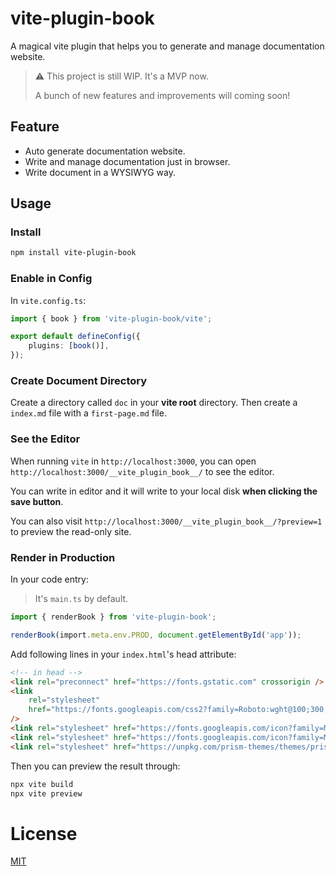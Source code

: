 # vite-plugin-book

A magical vite plugin that helps you to generate and manage documentation website.

> ⚠️ This project is still WIP. It's a MVP now.
>
> A bunch of new features and improvements will coming soon!

## Feature

-   Auto generate documentation website.
-   Write and manage documentation just in browser.
-   Write document in a WYSIWYG way.

## Usage

### Install

```bash
npm install vite-plugin-book
```

### Enable in Config

In `vite.config.ts`:

```typescript
import { book } from 'vite-plugin-book/vite';

export default defineConfig({
    plugins: [book()],
});
```

### Create Document Directory

Create a directory called `doc` in your **vite root** directory.
Then create a `index.md` file with a `first-page.md` file.

### See the Editor

When running `vite` in `http://localhost:3000`,
you can open `http://localhost:3000/__vite_plugin_book__/` to see the editor.

You can write in editor and it will write to your local disk **when clicking the save button**.

You can also visit `http://localhost:3000/__vite_plugin_book__/?preview=1` to preview the read-only site.

### Render in Production

In your code entry:

> It's `main.ts` by default.

```typescript
import { renderBook } from 'vite-plugin-book';

renderBook(import.meta.env.PROD, document.getElementById('app'));
```

Add following lines in your `index.html`'s head attribute:

```html
<!-- in head -->
<link rel="preconnect" href="https://fonts.gstatic.com" crossorigin />
<link
    rel="stylesheet"
    href="https://fonts.googleapis.com/css2?family=Roboto:wght@100;300;400;500;700;900&display=swap"
/>
<link rel="stylesheet" href="https://fonts.googleapis.com/icon?family=Material+Icons" />
<link rel="stylesheet" href="https://fonts.googleapis.com/icon?family=Material+Icons+Outlined" />
<link rel="stylesheet" href="https://unpkg.com/prism-themes/themes/prism-material-light.css" />
```

Then you can preview the result through:

```bash
npx vite build
npx vite preview
```

# License

[MIT](/LICENSE)
